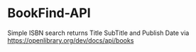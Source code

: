 # BookFind-API
Simple ISBN search returns Title SubTitle and Publish Date via 
https://openlibrary.org/dev/docs/api/books
